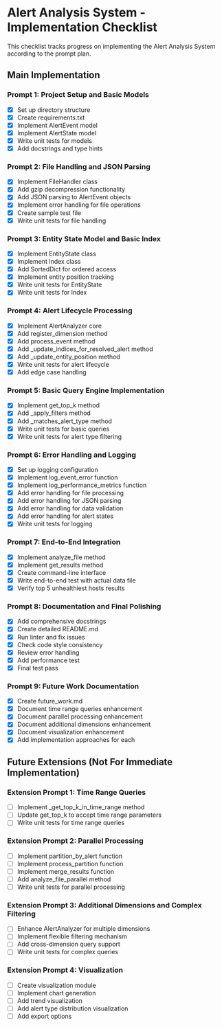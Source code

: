 # Alert Analysis System - Implementation Checklist

This checklist tracks progress on implementing the Alert Analysis System according to the prompt plan.

## Main Implementation

### Prompt 1: Project Setup and Basic Models
- [x] Set up directory structure
- [x] Create requirements.txt
- [x] Implement AlertEvent model
- [x] Implement AlertState model
- [x] Write unit tests for models
- [x] Add docstrings and type hints

### Prompt 2: File Handling and JSON Parsing
- [x] Implement FileHandler class
- [x] Add gzip decompression functionality
- [x] Add JSON parsing to AlertEvent objects
- [x] Implement error handling for file operations
- [x] Create sample test file
- [x] Write unit tests for file handling

### Prompt 3: Entity State Model and Basic Index
- [x] Implement EntityState class
- [x] Implement Index class
- [x] Add SortedDict for ordered access
- [x] Implement entity position tracking
- [x] Write unit tests for EntityState
- [x] Write unit tests for Index

### Prompt 4: Alert Lifecycle Processing
- [x] Implement AlertAnalyzer core
- [x] Add register_dimension method
- [x] Add process_event method
- [x] Add _update_indices_for_resolved_alert method
- [x] Add _update_entity_position method
- [x] Write unit tests for alert lifecycle
- [x] Add edge case handling

### Prompt 5: Basic Query Engine Implementation
- [x] Implement get_top_k method
- [x] Add _apply_filters method
- [x] Add _matches_alert_type method
- [x] Write unit tests for basic queries
- [x] Write unit tests for alert type filtering

### Prompt 6: Error Handling and Logging
- [x] Set up logging configuration
- [x] Implement log_event_error function
- [x] Implement log_performance_metrics function
- [x] Add error handling for file processing
- [x] Add error handling for JSON parsing
- [x] Add error handling for data validation
- [x] Add error handling for alert states
- [x] Write unit tests for logging

### Prompt 7: End-to-End Integration
- [x] Implement analyze_file method
- [x] Implement get_results method
- [x] Create command-line interface
- [x] Write end-to-end test with actual data file
- [x] Verify top 5 unhealthiest hosts results

### Prompt 8: Documentation and Final Polishing
- [x] Add comprehensive docstrings
- [x] Create detailed README.md
- [x] Run linter and fix issues
- [x] Check code style consistency
- [x] Review error handling
- [x] Add performance test
- [x] Final test pass

### Prompt 9: Future Work Documentation
- [x] Create future_work.md
- [x] Document time range queries enhancement
- [x] Document parallel processing enhancement
- [x] Document additional dimensions enhancement
- [x] Document visualization enhancement
- [x] Add implementation approaches for each

## Future Extensions (Not For Immediate Implementation)

### Extension Prompt 1: Time Range Queries
- [ ] Implement _get_top_k_in_time_range method
- [ ] Update get_top_k to accept time range parameters
- [ ] Write unit tests for time range queries

### Extension Prompt 2: Parallel Processing
- [ ] Implement partition_by_alert function
- [ ] Implement process_partition function
- [ ] Implement merge_results function
- [ ] Add analyze_file_parallel method
- [ ] Write unit tests for parallel processing

### Extension Prompt 3: Additional Dimensions and Complex Filtering
- [ ] Enhance AlertAnalyzer for multiple dimensions
- [ ] Implement flexible filtering mechanism
- [ ] Add cross-dimension query support
- [ ] Write unit tests for complex queries

### Extension Prompt 4: Visualization
- [ ] Create visualization module
- [ ] Implement chart generation
- [ ] Add trend visualization
- [ ] Add alert type distribution visualization
- [ ] Add export options
